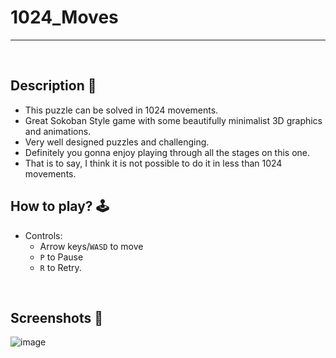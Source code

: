 # **1024_Moves** 

---

<br>

## **Description 📃**
- This puzzle can be solved in 1024 movements.
- Great Sokoban Style game with some beautifully minimalist 3D graphics and animations.
- Very well designed puzzles and challenging.
- Definitely you gonna enjoy playing through all the stages on this one. 
- That is to say, I think it is not possible to do it in less than 1024 movements.

## **How to play? 🕹️**
- Controls:
	- Arrow keys/`WASD` to move
    - `P` to Pause
	- `R` to Retry.



<br>

## **Screenshots 📸**


![image](https://github.com/kunjgit/GameZone/blob/ac4ce207868a6dfef11073435234311d91dfac99/assets/images/1024_Moves.jpg)

<br>
